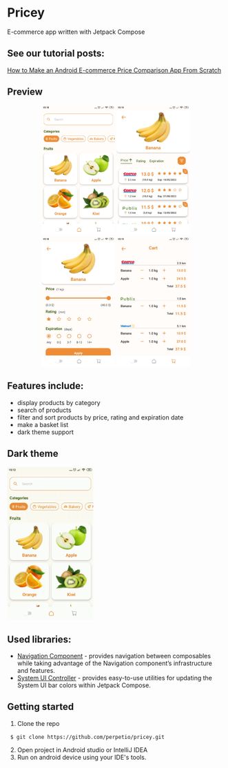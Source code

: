 # Pricey

E-commerce app written with Jetpack Compose

## See our tutorial posts:

[How to Make an Android E-commerce Price Comparison App From Scratch](https://perpet.io/blog/how-to-make-an-android-e-commerce-price-comparison-app-from-scratch/)

## Preview
<p align="center">
    <img src="assets/list_page.jpg" width='170'/>
    <img src="assets/comparison_page.jpg" width='170'/>
    <img src="assets/filter_page.jpg" width='170'/>
    <img src="assets/basket_page.jpg" width='170'/>
</p>

## Features include:
* display products by category
* search of products
* filter and sort products by price, rating and expiration date
* make a basket list
* dark theme support

## Dark theme
<img src="assets/dark_theme.gif" width='200'/>

## Used libraries:
* [Navigation Component](https://developer.android.com/jetpack/compose/navigation) - provides navigation between composables while taking advantage of the Navigation component’s infrastructure and features.
* [System UI Controller](https://google.github.io/accompanist/systemuicontroller/) - provides easy-to-use utilities for updating the System UI bar colors within Jetpack Compose.

## Getting started
1. Clone the repo
```
 $ git clone https://github.com/perpetio/pricey.git
 ```
2. Open project in Android studio or IntelliJ IDEA
3. Run on android device using your IDE's tools.
